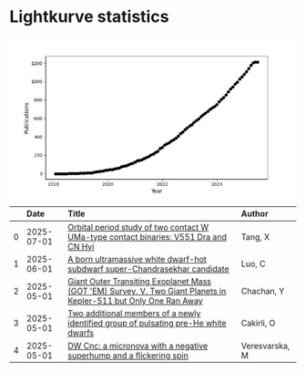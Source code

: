 
<h1>Lightkurve statistics</h1>
  
![publications](lightkurve-publications.png)  
  
|    | Date       | Title                                                                                                                                                                              | Author         |
|---:|:-----------|:-----------------------------------------------------------------------------------------------------------------------------------------------------------------------------------|:---------------|
|  0 | 2025-07-01 | [Orbital period study of two contact W UMa-type contact binaries: V551 Dra and CN Hyi](https://ui.adsabs.harvard.edu/abs/2025NewA..11702357T/abstract)                             | Tang, X        |
|  1 | 2025-06-01 | [A born ultramassive white dwarf-hot subdwarf super-Chandrasekhar candidate](https://ui.adsabs.harvard.edu/abs/2025SCPMA..6869511L/abstract)                                       | Luo, C         |
|  2 | 2025-05-01 | [Giant Outer Transiting Exoplanet Mass (GOT 'EM) Survey. V. Two Giant Planets in Kepler-511 but Only One Ran Away](https://ui.adsabs.harvard.edu/abs/2025AJ....169..248C/abstract) | Chachan, Y     |
|  3 | 2025-05-01 | [Two additional members of a newly identified group of pulsating pre-He white dwarfs](https://ui.adsabs.harvard.edu/abs/2025MNRAS.539..967C/abstract)                              | Cakirli, O     |
|  4 | 2025-05-01 | [DW Cnc: a micronova with a negative superhump and a flickering spin](https://ui.adsabs.harvard.edu/abs/2025MNRAS.539.2424V/abstract)                                              | Veresvarska, M |
